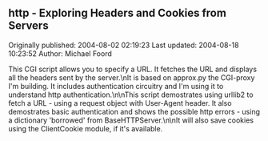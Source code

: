 ## http - Exploring Headers and Cookies from Servers 
Originally published: 2004-08-02 02:19:23 
Last updated: 2004-08-18 10:23:52 
Author: Michael Foord 
 
This CGI script allows you to specify a URL. It fetches the URL and displays all the headers sent by the server.\nIt is based on approx.py the CGI-proxy I'm building. It includes authentication circuitry and I'm using it to understand http authentication.\n\nThis script demostrates using urllib2 to fetch a URL - using a request object with User-Agent header. It also demostrates basic authentication and shows the possible http errors - using a dictionary 'borrowed' from BaseHTTPServer.\n\nIt will also save cookies using the ClientCookie module, if it's available.